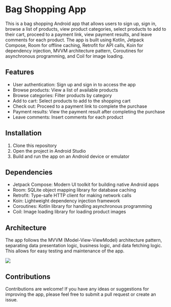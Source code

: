 
# Bag Shopping App

This is a bag shopping Android app that allows users to sign up, sign in, browse a list of products, view product categories, select products to add to their cart, proceed to a payment link, view payment results, and leave comments for each product. The app is built using Kotlin, Jetpack Compose, Room for offline caching, Retrofit for API calls, Koin for dependency injection, MVVM architecture pattern, Coroutines for asynchronous programming, and Coil for image loading.

## Features

- User authentication: Sign up and sign in to access the app
- Browse products: View a list of available products
- Browse categories: Filter products by category
- Add to cart: Select products to add to the shopping cart
- Check out: Proceed to a payment link to complete the purchase
- Payment results: View the payment result after completing the purchase
- Leave comments: Insert comments for each product

## Installation

1. Clone this repository
2. Open the project in Android Studio
3. Build and run the app on an Android device or emulator

## Dependencies

- Jetpack Compose: Modern UI toolkit for building native Android apps
- Room: SQLite object mapping library for database caching
- Retrofit: Type-safe HTTP client for making network calls
- Koin: Lightweight dependency injection framework
- Coroutines: Kotlin library for handling asynchronous programming
- Coil: Image loading library for loading product images

## Architecture

The app follows the MVVM (Model-View-ViewModel) architecture pattern, separating data presentation logic, business logic, and data fetching logic. This allows for easy testing and maintenance of the app.

![](/app/src/main/res/drawable/bag.gif)

## Contributions

Contributions are welcome! If you have any ideas or suggestions for improving the app, please feel free to submit a pull request or create an issue.
